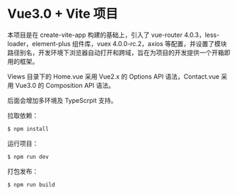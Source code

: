 # Vue3.0 + Vite 项目

本项目是在 create-vite-app 构建的基础上，引入了 vue-router 4.0.3，less-loader，element-plus 组件库，vuex  4.0.0-rc.2，axios 等配置，并设置了模块路径别名，开发环境下浏览器自动打开和跨域，旨在为项目的开发提供一个开箱即用的框架。

Views 目录下的 Home.vue 采用 Vue2.x 的 Options API 语法，Contact.vue 采用 Vue3.0 的 Composition API 语法。

后面会增加多环境及 TypeScrpit 支持。



拉取依赖：

```bash
$ npm install
```

运行项目：

```bash
$ npm run dev
```

打包发布：

```bash
$ npm run build
```

